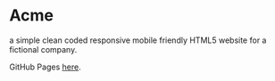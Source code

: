 # Acme

a simple clean coded responsive mobile friendly HTML5 website for a fictional company.

GitHub Pages [here](https://abdumamdouh.github.io/Acme/index.html).
